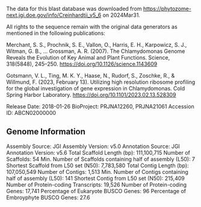 
The data for this blast database was downloaded from https://phytozome-next.jgi.doe.gov/info/Creinhardtii_v5_6 on 2024Mar31.

All rights to the sequence remain with the original data generators as mentioned in the following publications:

Merchant, S. S., Prochnik, S. E., Vallon, O., Harris, E. H., Karpowicz, S. J., Witman, G. B., … Grossman, A. R. (2007). The Chlamydomonas Genome Reveals the Evolution of Key Animal and Plant Functions. Science, 318(5848), 245–250. https://doi.org/10.1126/science.1143609

Gotsmann, V. L., Ting, M. K. Y., Haase, N., Rudorf, S., Zoschke, R., & Willmund, F. (2023, February 13). Utilizing high resolution ribosome profiling for the global investigation of gene expression in Chlamydomonas. Cold Spring Harbor Laboratory. https://doi.org/10.1101/2023.02.13.528309

Release Date: 2018-01-26
BioProject: PRJNA12260, PRJNA21061
Accession ID: ABCN02000000

## Genome Information

Assembly Source: JGI
Assembly Version: v5.0
Annotation Source: JGI
Annotation Version: v5.6
Total Scaffold Length (bp): 111,100,715
Number of Scaffolds: 54
Min. Number of Scaffolds containing half of assembly (L50): 7
Shortest Scaffold from L50 set (N50): 7,783,580
Total Contig Length (bp): 107,050,549
Number of Contigs: 1,513
Min. Number of Contigs containing half of assembly (L50): 141
Shortest Contig from L50 set (N50): 215,409
Number of Protein-coding Transcripts: 19,526
Number of Protein-coding Genes: 17,741
Percentage of Eukaryote BUSCO Genes: 96
Percentage of Embroyphyte BUSCO Genes: 27.6
